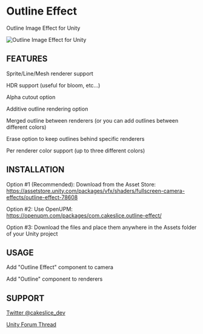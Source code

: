 Outline Effect
======================

Outline Image Effect for Unity

![](http://i.imgur.com/CuUDPyk.jpg "Outline Image Effect for Unity")

FEATURES
------------

Sprite/Line/Mesh renderer support

HDR support (useful for bloom, etc...)

Alpha cutout option

Additive outline rendering option

Merged outline between renderers (or you can add outlines between different colors)

Erase option to keep outlines behind specific renderers

Per renderer color support (up to three different colors)

INSTALLATION
------------

Option #1 (Recommended): Download from the Asset Store: <https://assetstore.unity.com/packages/vfx/shaders/fullscreen-camera-effects/outline-effect-78608>

Option #2: Use OpenUPM: <https://openupm.com/packages/com.cakeslice.outline-effect/>

Option #3: Download the files and place them anywhere in the Assets folder of your Unity project

USAGE
------------

Add "Outline Effect" component to camera

Add "Outline" component to renderers

SUPPORT
------------

[Twitter @cakeslice_dev](https://twitter.com/cakeslice_dev)

[Unity Forum Thread](https://forum.unity3d.com/threads/free-open-source-outline-image-effect.314362)
